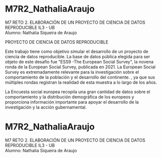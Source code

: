 # M7R2_NathaliaAraujo
M7 RETO 2. ELABORACIÓN DE UN PROYECTO DE CIENCIA DE DATOS REPRODUCIBLE
IL3 - UB <br>
Alumno: Nathalia Siqueira de Araujo

PROYECTO DE CIENCIA DE DATOS REPRODUCIBLE

Este trabajo tiene como objetivo simular el desarrollo de un proyecto de ciencia de datos reproducible. La base de datos pública elegida para ser objeto de este desafío fue "ESS9 -The European Social Survey", la novena ronda de la European Social Survey, publicada en 2021. La European Social Survey es extremadamente relevante para la investigación sobre el comportamiento de la población y el desarrollo del continente. , ya que sus múltiples rondas registran la realidad de esta muestra a lo largo de los años.

La Encuesta social europea recopila una gran cantidad de datos sobre el comportamiento y la distribución demográfica de los europeos y proporciona información importante para apoyar el desarrollo de la investigación y la acción gubernamental.

# M7R2_NathaliaAraujo
M7 RETO 2. ELABORACIÓN DE UN PROYECTO DE CIENCIA DE DATOS REPRODUCIBLE
IL3 - UB <br>
Alumno: Nathalia Siqueira de Araujo
